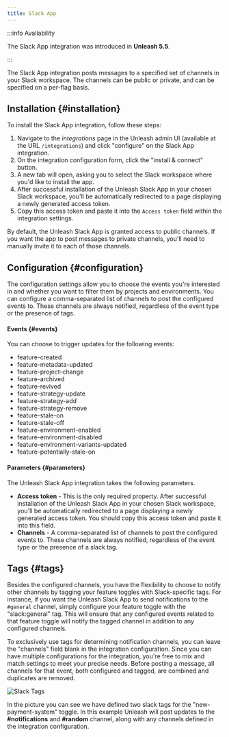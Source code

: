 ```yaml
---
title: Slack App
---
```


:::info Availability

The Slack App integration was introduced in **Unleash 5.5**.

:::

The Slack App integration posts messages to a specified set of channels in your Slack workspace. The channels can be public or private, and can be specified on a per-flag basis.

## Installation {#installation}

To install the Slack App integration, follow these steps:

1. Navigate to the *integrations* page in the Unleash admin UI (available at the URL `/integrations`) and click "configure" on the Slack App integration.
2. On the integration configuration form, click the "install & connect" button.
3. A new tab will open, asking you to select the Slack workspace where you'd like to install the app.
4. After successful installation of the Unleash Slack App in your chosen Slack workspace, you'll be automatically redirected to a page displaying a newly generated access token.
5. Copy this access token and paste it into the `Access token` field within the integration settings.

By default, the Unleash Slack App is granted access to public channels. If you want the app to post messages to private channels, you'll need to manually invite it to each of those channels.

## Configuration {#configuration}

The configuration settings allow you to choose the events you're interested in and whether you want to filter them by projects and environments. You can configure a comma-separated list of channels to post the configured events to. These channels are always notified, regardless of the event type or the presence of tags.

#### Events {#events}

You can choose to trigger updates for the following events:

- feature-created
- feature-metadata-updated
- feature-project-change
- feature-archived
- feature-revived
- feature-strategy-update
- feature-strategy-add
- feature-strategy-remove
- feature-stale-on
- feature-stale-off
- feature-environment-enabled
- feature-environment-disabled
- feature-environment-variants-updated
- feature-potentially-stale-on

#### Parameters {#parameters}

The Unleash Slack App integration takes the following parameters.

- **Access token** - This is the only required property. After successful installation of the Unleash Slack App in your chosen Slack workspace, you'll be automatically redirected to a page displaying a newly generated access token. You should copy this access token and paste it into this field.
- **Channels** - A comma-separated list of channels to post the configured events to. These channels are always notified, regardless of the event type or the presence of a slack tag.

## Tags {#tags}

Besides the configured channels, you have the flexibility to choose to notify other channels by tagging your feature toggles with Slack-specific tags. For instance, if you want the Unleash Slack App to send notifications to the `#general` channel, simply configure your feature toggle with the "slack:general" tag. This will ensure that any configured events related to that feature toggle will notify the tagged channel in addition to any configured channels.

To exclusively use tags for determining notification channels, you can leave the "channels" field blank in the integration configuration. Since you can have multiple configurations for the integration, you're free to mix and match settings to meet your precise needs. Before posting a message, all channels for that event, both configured and tagged, are combined and duplicates are removed.

![Slack Tags](/img/slack_addon_tags.png)

In the picture you can see we have defined two slack tags for the "new-payment-system" toggle. In this example Unleash will post updates to the **#notifications** and **#random** channel, along with any channels defined in the integration configuration.
